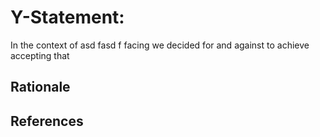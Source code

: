 # Y-Statement:

In the context of asd fasd f
facing
we decided for
and against
to achieve
accepting that

## Rationale

## References